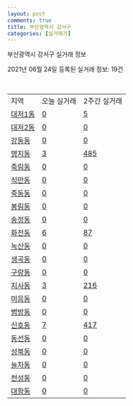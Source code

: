 ```yaml
---
layout: post
comments: true
title: 부산광역시 강서구
categories: [실거래가]
---
```


부산광역시 강서구 실거래 정보

2021년 06월 24일 등록된 실거래 정보: 19건

<script type="text/javascript">
  google.charts.load('current', {'packages':['corechart']});
  google.charts.setOnLoadCallback(drawChart);

  function drawChart() {
    var data = google.visualization.arrayToDataTable([['거래일', '매매', '전월세', '전매'], ['2021-02', 1, 25, 0], ['2021-03', 0, 70, 0], ['2021-04', 54, 164, 0], ['2021-05', 173, 399, 0], ['2021-06', 58, 266, 0]]);

    var options = {
      title: '최근 유형별 거래량 추이',
      legend: { position: 'bottom' }
    };

    var chart = new google.visualization.LineChart(document.getElementById('columnchart_material'));
    chart.draw(data, (options));
  }
</script>

<div id="columnchart_material" style="width: 450px; margin-left: -35px"></div>
<br>
<table class="sortable">
  <tr>
    <td>지역</td>
    <td>오늘 실거래</td>
    <td>2주간 실거래</td>
  </tr>

  
  <tr class="item">
    <td><a href="2644010100.html">대저1동</a></td>
    <td><a href="2644010100.html">0</a></td>
    <td><a href="2644010100.html">5</a></td>
  </tr>
    

  <tr class="item">
    <td><a href="2644010200.html">대저2동</a></td>
    <td><a href="2644010200.html">0</a></td>
    <td><a href="2644010200.html">0</a></td>
  </tr>
    

  <tr class="item">
    <td><a href="2644010300.html">강동동</a></td>
    <td><a href="2644010300.html">0</a></td>
    <td><a href="2644010300.html">0</a></td>
  </tr>
    

  <tr class="item">
    <td><a href="2644010400.html">명지동</a></td>
    <td><a href="2644010400.html">3</a></td>
    <td><a href="2644010400.html">485</a></td>
  </tr>
    

  <tr class="item">
    <td><a href="2644010500.html">죽림동</a></td>
    <td><a href="2644010500.html">0</a></td>
    <td><a href="2644010500.html">0</a></td>
  </tr>
    

  <tr class="item">
    <td><a href="2644010600.html">식만동</a></td>
    <td><a href="2644010600.html">0</a></td>
    <td><a href="2644010600.html">0</a></td>
  </tr>
    

  <tr class="item">
    <td><a href="2644010700.html">죽동동</a></td>
    <td><a href="2644010700.html">0</a></td>
    <td><a href="2644010700.html">0</a></td>
  </tr>
    

  <tr class="item">
    <td><a href="2644010800.html">봉림동</a></td>
    <td><a href="2644010800.html">0</a></td>
    <td><a href="2644010800.html">0</a></td>
  </tr>
    

  <tr class="item">
    <td><a href="2644010900.html">송정동</a></td>
    <td><a href="2644010900.html">0</a></td>
    <td><a href="2644010900.html">0</a></td>
  </tr>
    

  <tr class="item">
    <td><a href="2644011000.html">화전동</a></td>
    <td><a href="2644011000.html">6</a></td>
    <td><a href="2644011000.html">87</a></td>
  </tr>
    

  <tr class="item">
    <td><a href="2644011100.html">녹산동</a></td>
    <td><a href="2644011100.html">0</a></td>
    <td><a href="2644011100.html">0</a></td>
  </tr>
    

  <tr class="item">
    <td><a href="2644011200.html">생곡동</a></td>
    <td><a href="2644011200.html">0</a></td>
    <td><a href="2644011200.html">0</a></td>
  </tr>
    

  <tr class="item">
    <td><a href="2644011300.html">구랑동</a></td>
    <td><a href="2644011300.html">0</a></td>
    <td><a href="2644011300.html">0</a></td>
  </tr>
    

  <tr class="item">
    <td><a href="2644011400.html">지사동</a></td>
    <td><a href="2644011400.html">3</a></td>
    <td><a href="2644011400.html">216</a></td>
  </tr>
    

  <tr class="item">
    <td><a href="2644011500.html">미음동</a></td>
    <td><a href="2644011500.html">0</a></td>
    <td><a href="2644011500.html">0</a></td>
  </tr>
    

  <tr class="item">
    <td><a href="2644011600.html">범방동</a></td>
    <td><a href="2644011600.html">0</a></td>
    <td><a href="2644011600.html">0</a></td>
  </tr>
    

  <tr class="item">
    <td><a href="2644011700.html">신호동</a></td>
    <td><a href="2644011700.html">7</a></td>
    <td><a href="2644011700.html">417</a></td>
  </tr>
    

  <tr class="item">
    <td><a href="2644011800.html">동선동</a></td>
    <td><a href="2644011800.html">0</a></td>
    <td><a href="2644011800.html">0</a></td>
  </tr>
    

  <tr class="item">
    <td><a href="2644011900.html">성북동</a></td>
    <td><a href="2644011900.html">0</a></td>
    <td><a href="2644011900.html">0</a></td>
  </tr>
    

  <tr class="item">
    <td><a href="2644012000.html">눌차동</a></td>
    <td><a href="2644012000.html">0</a></td>
    <td><a href="2644012000.html">0</a></td>
  </tr>
    

  <tr class="item">
    <td><a href="2644012100.html">천성동</a></td>
    <td><a href="2644012100.html">0</a></td>
    <td><a href="2644012100.html">0</a></td>
  </tr>
    

  <tr class="item">
    <td><a href="2644012200.html">대항동</a></td>
    <td><a href="2644012200.html">0</a></td>
    <td><a href="2644012200.html">0</a></td>
  </tr>
    


</table>


    